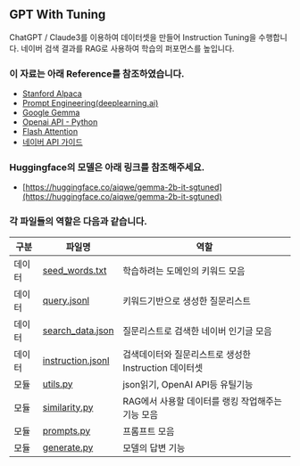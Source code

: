 ## GPT With Tuning
ChatGPT / Claude3를 이용하여 데이터셋을 만들어 Instruction Tuning을 수행합니다.
네이버 검색 결과를 RAG로 사용하여 학습의 퍼포먼스를 높입니다.

### 이 자료는 아래 Reference를 참조하였습니다.
+ [Stanford Alpaca](https://github.com/tatsu-lab/stanford_alpaca)
+ [Prompt Engineering(deeplearning.ai)](https://www.deeplearning.ai/short-courses/chatgpt-prompt-engineering-for-developers)
+ [Google Gemma](https://huggingface.co/google/gemma-2b-it)
+ [Openai API - Python](https://github.com/openai/openai-python)
+ [Flash Attention](https://github.com/Dao-AILab/flash-attention)
+ [네이버 API 가이드](https://developers.naver.com/docs/common/openapiguide/)

### Huggingface의 모델은 아래 링크를 참조해주세요.
+ [https://huggingface.co/aiqwe/gemma-2b-it-sgtuned](https://huggingface.co/aiqwe/gemma-2b-it-sgtuned)

### 각 파일들의 역할은 다음과 같습니다.
|구분|파일명|역할|
|-|-|-|
|데이터|[seed_words.txt](seed_words.txt)|학습하려는 도메인의 키워드 모음|
|데이터|[query.jsonl](query.jsonl)|키워드기반으로 생성한 질문리스트|
|데이터|[search_data.json](search_data.json)|질문리스트로 검색한 네이버 인기글 모음|
|데이터|[instruction.jsonl](instruction.jsonl)|검색데이터와 질문리스트로 생성한 Instruction 데이터셋|
|모듈|[utils.py](utils.py)|json읽기, OpenAI API등 유틸기능|
|모듈|[similarity.py](similarity.py)|RAG에서 사용할 데이터를 랭킹 작업해주는 기능 모음|
|모듈|[prompts.py](prompts.py)|프롬프트 모음|
|모듈|[generate.py](generate.py)|모델의 답변 기능|

